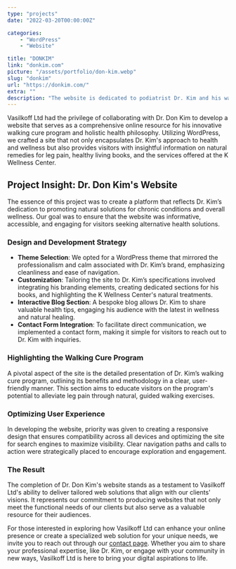 ```yaml
---
type: "projects"
date: "2022-03-20T00:00:00Z"

categories: 
    - "WordPress"
    - "Website"

title: "DONKIM"
link: "donkim.com"
picture: "/assets/portfolio/don-kim.webp"
slug: "donkim"
url: "https://donkim.com/"
extra: ""
description: "The website is dedicated to podiatrist Dr. Kim and his walking cure program, which offers a natural solution for leg pain. It also showcases his books on healthy living and the K Wellness Center, which offers natural treatments for chronic conditions."
---
```

Vasilkoff Ltd had the privilege of collaborating with Dr. Don Kim to develop a website that serves as a comprehensive online resource for his innovative walking cure program and holistic health philosophy. Utilizing WordPress, we crafted a site that not only encapsulates Dr. Kim's approach to health and wellness but also provides visitors with insightful information on natural remedies for leg pain, healthy living books, and the services offered at the K Wellness Center.

## Project Insight: Dr. Don Kim's Website
The essence of this project was to create a platform that reflects Dr. Kim’s dedication to promoting natural solutions for chronic conditions and overall wellness. Our goal was to ensure that the website was informative, accessible, and engaging for visitors seeking alternative health solutions.

### Design and Development Strategy
- **Theme Selection**: We opted for a WordPress theme that mirrored the professionalism and calm associated with Dr. Kim’s brand, emphasizing cleanliness and ease of navigation.
- **Customization**: Tailoring the site to Dr. Kim’s specifications involved integrating his branding elements, creating dedicated sections for his books, and highlighting the K Wellness Center's natural treatments.
- **Interactive Blog Section**: A bespoke blog allows Dr. Kim to share valuable health tips, engaging his audience with the latest in wellness and natural healing.
- **Contact Form Integration**: To facilitate direct communication, we implemented a contact form, making it simple for visitors to reach out to Dr. Kim with inquiries.

### Highlighting the Walking Cure Program
A pivotal aspect of the site is the detailed presentation of Dr. Kim’s walking cure program, outlining its benefits and methodology in a clear, user-friendly manner. This section aims to educate visitors on the program's potential to alleviate leg pain through natural, guided walking exercises.

### Optimizing User Experience
In developing the website, priority was given to creating a responsive design that ensures compatibility across all devices and optimizing the site for search engines to maximize visibility. Clear navigation paths and calls to action were strategically placed to encourage exploration and engagement.

### The Result
The completion of Dr. Don Kim's website stands as a testament to Vasilkoff Ltd's ability to deliver tailored web solutions that align with our clients' visions. It represents our commitment to producing websites that not only meet the functional needs of our clients but also serve as a valuable resource for their audiences.

For those interested in exploring how Vasilkoff Ltd can enhance your online presence or create a specialized web solution for your unique needs, we invite you to reach out through our [contact page](https://vasilkoff.com/contact-us). Whether you aim to share your professional expertise, like Dr. Kim, or engage with your community in new ways, Vasilkoff Ltd is here to bring your digital aspirations to life.